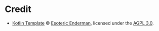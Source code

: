 # Credit

- [Kotlin Template][template] &copy; [Esoteric Enderman][template-author], licensed under the [AGPL 3.0][template-license].

<!-- Link aliases -->

<!-- Credits -->

[template]: https://github.com/esoterictemplates/kotlin-template
[template-author]: https://enderman.dev
[template-license]: /LICENSE
